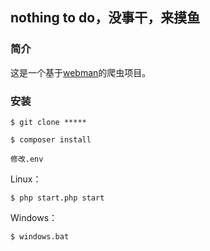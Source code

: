 ## nothing to do，没事干，来摸鱼

### 简介

这是一个基于[webman](https://www.workerman.net/webman)的爬虫项目。

### 安装

```
$ git clone *****
```

```
$ composer install
```

```
修改.env
```

Linux：
```
$ php start.php start
```

Windows：
```
$ windows.bat
```